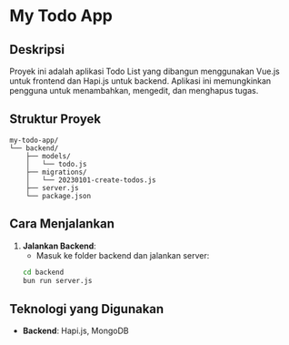 # My Todo App

## Deskripsi

Proyek ini adalah aplikasi Todo List yang dibangun menggunakan Vue.js untuk frontend dan Hapi.js untuk backend. Aplikasi ini memungkinkan pengguna untuk menambahkan, mengedit, dan menghapus tugas.

## Struktur Proyek
```
my-todo-app/
└── backend/
    ├── models/
    │   └── todo.js
    ├── migrations/
    │   └── 20230101-create-todos.js
    ├── server.js
    └── package.json
```


## Cara Menjalankan

1. **Jalankan Backend**:
   - Masuk ke folder backend dan jalankan server:
   ```bash
   cd backend
   bun run server.js
   ```

## Teknologi yang Digunakan

- **Backend**: Hapi.js, MongoDB